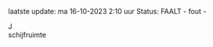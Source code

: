 laatste update: 
ma 16-10-2023  2:10   uur 
Status: FAALT - fout - 
<div class="service R">J</div><div class="service R">schijfruimte</div>